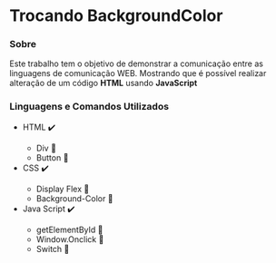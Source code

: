 # Trocando BackgroundColor

<h3 align="left">Sobre</h3>
<p>Este trabalho tem o objetivo de demonstrar a comunicação entre as linguagens de comunicação WEB. Mostrando que é possível realizar alteração de um código <b>HTML</b> usando <b>JavaScript</b> </p>
<h3 align="left">Linguagens e Comandos Utilizados</h3>
<ul>
  <li> HTML ✔️ </li>
    <ul>
      <li> Div 📖</li>
      <li> Button 📖</li>
    </ul>
  <li> CSS ✔️ </li>
    <ul>
      <li> Display Flex 📖</li>
      <li> Background-Color 📖</li>
    </ul>
  <li> Java Script ✔️ </li>
    <ul>
      <li> getElementById 📖</li>
      <li> Window.Onclick 📖</li>
      <li> Switch 📖</li>
    </ul>
</ul>
